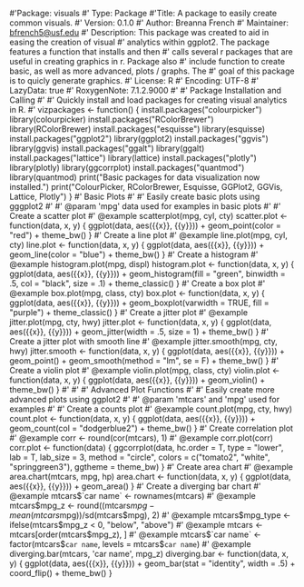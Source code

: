 #'Package: visuals
#' Type: Package
#'Title: A package to easily create common visuals. 
#' Version: 0.1.0
#' Author: Breanna French
#' Maintainer: <bfrench5@usf.edu>
#' Description: This package was created to aid in easing the creation of visual 
#' analytics within ggplot2. The package features a function that installs and then
#' calls several r packages that are useful in creating graphics in r. Package also
#' include function to create basic, as well as more advanced, plots / graphs. The 
#' goal of this package is to quicly generate graphics. 
#' License: R
#' Encoding: UTF-8
#' LazyData: true
#' RoxygenNote: 7.1.2.9000
#'
#' Package Installation and Calling
#' 
#' Quickly install and load packages for creating visual analytics in R.
#' 
vizpackages <- function() {
  install.packages("colourpicker")
  library(colourpicker)
  install.packages("RColorBrewer")
  library(RColorBrewer)
  install.packages("esquisse")
  library(esquisse)
  install.packages("ggplot2")
  library(ggplot2)
  install.packages("ggvis")
  library(ggvis)
  install.packages("ggalt")
  library(ggalt)
  install.packages("lattice")
  library(lattice)
  install.packages("plotly")
  library(plotly)
  library(ggcorrplot)
  install.packages("quantmod")
  library(quantmod)
  print("Basic packages for data visualization now installed.")
  print("ColourPicker, RColorBrewer, Esquisse, GGPlot2, GGVis, Lattice, Plotly")
}
#' Basic Plots
#'
#' Easily create basic plots using gggplot2
#' 
#' @param 'mpg' data used for examples in basic plots
#' 
#' Create a scatter plot
#' @example scatterplot(mpg, cyl, cty)
scatter.plot <- function(data, x, y) {
  ggplot(data, aes({{x}}, {{y}})) +
    geom_point(color = "red") +
    theme_bw()
}
#' Create a line plot
#' @example line.plot(mpg, cyl, cty)
line.plot <- function(data, x, y) {
  ggplot(data, aes({{x}}, {{y}})) +
    geom_line(color = "blue") +
    theme_bw()
}
#' Create a histogram 
#' @example histogram.plot(mpg, displ)
histogram.plot <- function(data, x, y) {
  ggplot(data, aes({{x}}, {{y}})) +
    geom_histogram(fill = "green", binwidth = .5, col = "black", size = .1) +
    theme_classic()
}
#' Create a box plot
#' @example box.plot(mpg, class, cty)
box.plot <- function(data, x, y) {
  ggplot(data, aes({{x}}, {{y}})) +
    geom_boxplot(varwidth = TRUE, fill = "purple") +
    theme_classic()
}
#' Create a jitter plot
#' @example jitter.plot(mpg, cty, hwy)
jitter.plot <- function(data, x, y) {
  ggplot(data, aes({{x}}, {{y}})) +
  geom_jitter(width = .5, size = 1) +
  theme_bw()
}
#' Create a jitter plot with smooth line
#' @example jitter.smooth(mpg, cty, hwy)
jitter.smooth <- function(data, x, y) {
  ggplot(data, aes({{x}}, {{y}})) +
    geom_point() +
    geom_smooth(method = "lm", se = F) +
    theme_bw()
}
#' Create a violin plot
#' @example violin.plot(mpg, class, cty)
violin.plot <- function(data, x, y) {
  ggplot(data, aes({{x}}, {{y}})) +
    geom_violin() +
    theme_bw()
}
#'
#'
#' Advanced Plot Functions
#' 
#' Easily create more advanced plots using ggplot2
#' 
#' @param 'mtcars' and 'mpg' used for examples
#' 
#' Create a counts plot
#' @example count.plot(mpg, cty, hwy)
count.plot <- function(data, x, y) {
  ggplot(data, aes({{x}}, {{y}})) +
    geom_count(col = "dodgerblue2") +
    theme_bw()
}
#' Create correlation plot
#' @example corr <- round(cor(mtcars), 1)
#' @example corr.plot(corr)
corr.plot <- function(data) {
  ggcorrplot(data, hc.order = T,
             type = "lower",
             lab = T,
             lab_size = 3, 
             method = "circle",
             colors = c("tomato2", "white", "springgreen3"),
             ggtheme = theme_bw)
}
#' Create area chart
#' @example area.chart(mtcars, mpg, hp)
area.chart <- function(data, x, y) {
  ggplot(data, aes({{x}}, {{y}})) +
    geom_area()
}
#' Create a diverging bar chart
#' @example mtcars$`car name` <- rownames(mtcars)
#' @example mtcars$mpg_z <- round((mtcars$mpg - mean(mtcars$mpg))/sd(mtcars$mpg), 2)
#' @example mtcars$mpg_type <- ifelse(mtcars$mpg_z < 0, "below", "above")
#' @example mtcars <- mtcars[order(mtcars$mpg_z), ]
#' @example mtcars$`car name` <- factor(mtcars$`car name`, levels = mtcars$`car name`)
#' @example diverging.bar(mtcars, 'car name', mpg_z)
diverging.bar <- function(data, x, y) {
  ggplot(data, aes({{x}}, {{y}})) +
    geom_bar(stat = "identity", width = .5) +
    coord_flip() +
    theme_bw()
}


